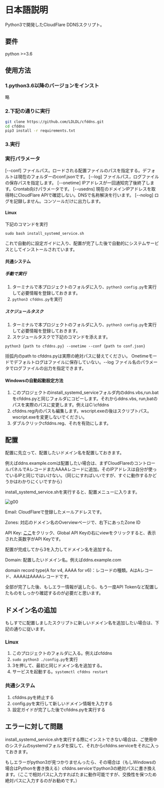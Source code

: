 # 日本語説明

Python3で開発したCloudFlare DDNSスクリプト。

## 要件

python >=3.6

## 使用方法

### 1.python3.6以降のバージョンをインスト

略

### 2.下記の通りに実行

```bash
git clone https://github.com/LDLDL/cfddns.git
cd cfddns
pip3 install -r requirements.txt
```
### 3.実行

### 実行パラメータ

[--conf] ファイルパス。ロードされる配置ファイルのパスを指定する。デフォルトは現在のフォルダーのconf.jsonです。
[--log] ファイルパス，ログファイルの保存パスを指定します。
[--onetime] IPアドレスが一回通知完了後終了します。Crontab向けパラメータです。
[--usedns] 現在のドメインIPアドレスを取得時にCloudFlare APIで確認しない。DNSで名称解決を行います。
[--nolog] ログを記録しません。コンソールだけに出力します。

#### Linux

下記のコマンドを実行

`sudo bash install_systemd_service.sh`

これで自動的に設定ガイドに入り、配置が完了した後で自動的にシステムサービスとしてインストールされています。

#### 共通システム

##### 手動で実行

1. ターミナルで本プロジェクトのフォルダに入り、`python3 config.py`を実行して必要情報を登録しておきます。  
2. `python3 cfddns.py`を実行

##### スケジュールタスク

1. ターミナルで本プロジェクトのフォルダに入り、`python3 config.py`を実行して必要情報を登録しておきます。  
2. スケジュールタスクで下記のコマンドを添えます。

`python3 {path to cfddns.py} --onetime --conf {path to conf.json}`

括弧内のpath to cfddns.pyは実際の絶対パスに替えてください。
Onetimeモードでデフォルトログはファイルに保存していない。--log ファイル名のパラメータでログファイルの出力を指定できます。

#### Windowsの自動起動設定方法

1. このプロジェクトのinstall_systemd_serviceフォルダ内のddns.vbs,run.batをcfddns.pyと同じフォルダにコピーします。それからddns.vbs, run,batのパスを実際のパスに変更します。例えはC:\cfddns
2. cfddns.reg内のパスも編集します。wscript.exeの後はスクリプトパス。wscript.exeを変更しないでください。
3. ダブルクリックcfddns.reg、それを有効にします。

## 配置

配置に先立って、配置したいドメイン名を配置しておきます。

例えばddns.example.comは配置したい場合は、まずCloudFlareのコントロールパネルでAレコードまたAAAAレコードに追加。そのIPアドレスは自分が使っているIPと同じではいけない。（同じにすればいいですが、すぐに動作するかどうかはわかりにくいですから）

install_systemd_service.shを実行すると、配置メニューに入ります。

![g00](https://user-images.githubusercontent.com/81149482/129917531-d499ae47-79ab-44b0-910b-e1f2a98fc68c.png)

Email: CloudFlareで登録したメールアドレスです。

Zones: 対応のドメイン名のOverviewページで、右下にあったZone ID

API Key: [ここ](https://dash.cloudflare.com/profile/api-tokens)をクリック、Global API Keyの右にviewをクリックすると、表示された英数字がAPI Keyです。

配置が完成してから3を入力してドメイン名を追加する。

Domain: 配置したいドメイン名。例えばddns.example.com

domain record type(A for v4, AAAA for v6)：レコードの種類。AはAレコード、AAAAはAAAAレコードです。

全部が完了した後、もしエラー情報が返したら、もう一度API Tokenなど配置したものをしっかり確認するのが必要だと思います。

## ドメイン名の追加

もしすでに配置しましたスクリプトに新しいドメイン名を追加したい場合は、下記の通りに従います。

### Linux

1. このプロジェクトのフォルダに入る。例えばcfddns
2. `sudo python3 ./config.py`を実行
3. 3を押して、最初と同じドメイン名を追加する。
4. サービスを起動する。`systemctl cfddns restart`


### 共通システム

1. cfddns.pyを終止する
2. config.pyを実行して新しいドメイン情報を入力する
3. 設定ガイドが完了した後でcfddns.pyを実行する

## エラーに対して問題

install_systemd_service.shを実行する際にインストできない場合は、ご使用中のシステムのsystemdフォルダを探して、それからcfddns.serviceをそれに入っておきます。

もしエラーがpython3が見つかりませんったら、その場合は（もしWindowsの場合はPythonを書き換える）cfddns.serviceでpython3の絶対パスに書き換えます。（ここで相対パスに入力すればたまに動作可能ですが、交換性を保つため絶対パスに入力するのがお勧めです。）
